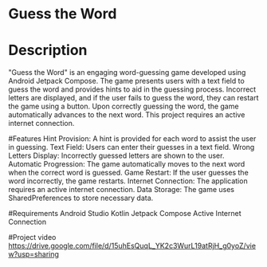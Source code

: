 # Guess the Word

# Description
"Guess the Word" is an engaging word-guessing game developed using Android Jetpack Compose. The game presents users with a text field to guess the word and provides hints to aid in the guessing process. Incorrect letters are displayed, and if the user fails to guess the word, they can restart the game using a button. Upon correctly guessing the word, the game automatically advances to the next word. This project requires an active internet connection.

#Features
Hint Provision: A hint is provided for each word to assist the user in guessing.
Text Field: Users can enter their guesses in a text field.
Wrong Letters Display: Incorrectly guessed letters are shown to the user.
Automatic Progression: The game automatically moves to the next word when the correct word is guessed.
Game Restart: If the user guesses the word incorrectly, the game restarts.
Internet Connection: The application requires an active internet connection.
Data Storage: The game uses SharedPreferences to store necessary data.

#Requirements
Android Studio
Kotlin
Jetpack Compose
Active Internet Connection

 #Project video
 https://drive.google.com/file/d/15uhEsQuqL_YK2c3WurL19atRjH_g0yoZ/view?usp=sharing

